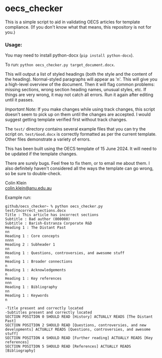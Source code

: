 # oecs_checker
This is a simple script to aid in validating OECS articles for template compliance. (If you don't know what that means, this repository is not for you.)



### Usage:

You may need to install python-docx (`pip install python-docx`).

To run: `python oecs_checker.py target_document.docx`.

This will output a list of styled headings (both the style and the content of the heading). Normal-styled paragraphs will appear as 'n'. This will give you a high-level overview of the document. Then it will flag common problems: missing sections, wrong section heading names, unusual styles, etc. If things are very wrong, it may not catch all errors. Run it again after editing until it passes.

*Important Note:* If you make changes while using track changes, this script doesn't seem to pick up on them until the changes are accepted. I would suggest getting template verified first without track changes.

The `test/` directory contains several example files that you can try the script on. `test/Good.docx` is correctly formatted as per the current template. Other files demonstrate a variety of errors.

This has been built using the OECS template of 15 June 2024. It will need to be updated if the template changes.

There are surely bugs. Feel free to fix them, or to email me about them. I also definitely haven't considered all the ways the template can go wrong, so be sure to double-check.  

Colin Klein  
colin.klein@anu.edu.au


Example run:
```
github/oecs_checker~ % python oecs_checker.py test/Incorrect_sections.docx   
Title : This article has incorrect sections  
Subtitle : Bad author (000000)   
Subtitle : Barish-Estranza Corporate R&D   
Heading 1 : The Distant Past  
nn  
Heading 1 : Core concepts
nnnn  
Heading 2 : Subheader 1   
nn  
Heading 1 : Questions, controversies, and awesome stuff   
nn  
Heading 1 : Broader connections   
n  
Heading 1 : Acknowledgements   
n  
Heading 1 : Key references   
nnn  
Heading 1 : Bibliography   
nn  
Heading 1 : Keywords    
n  

-Title present and correctly located  
-Subtitles present and correctly located  
SECTION POSITION 0 SHOULD READ [History] ACTUALLY READS [The Distant Past]  
SECTION POSITION 2 SHOULD READ [Questions, controversies, and new developments] ACTUALLY READS [Questions, controversies, and awesome stuff]  
SECTION POSITION 4 SHOULD READ [Further reading] ACTUALLY READS [Key references]  
SECTION POSITION 5 SHOULD READ [References] ACTUALLY READS [Bibliography]
```
